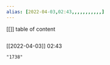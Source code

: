 ```yaml
---
alias: [2022-04-03,02:43,,,,,,,,,,,]
---
```

[[]]
table of content
```toc
```

[[2022-04-03]] 02:43

```query
"1738"
```